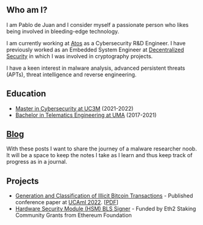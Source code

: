 ## Who am I?
I am Pablo de Juan and I consider myself a passionate person who likes being involved in bleeding-edge technology.

I am currently working at [Atos](https://atos.net/en/) as a Cybersecurity R&D Engineer.
I have previously worked as an Embedded System Engineer at [Decentralized Security](https://decentralizedsecurity.es/) in which I was involved in cryptography projects.

I have a keen interest in malware analysis, advanced persistent threats (APTs), threat intelligence and reverse engineering.

## Education
- [Master in Cybersecurity at UC3M](https://www.uc3m.es/master/cybersecurity) (2021-2022)
- [Bachelor in Telematics Engineering at UMA](https://www.uma.es/grado-en-ingenieria-telematica/) (2017-2021)


## [Blog](https://pabdj.github.io/posts/)
With these posts I want to share the journey of a malware researcher noob. It will be a space to keep the notes I take as I learn and thus keep track of progress as in a journal.


## Projects
- [Generation and Classification of Illicit Bitcoin Transactions](https://doi.org/10.1007/978-3-031-21333-5_108) - Published conference paper
at [UCAmI 2022](https://www.ucami.org/). [[PDF](/pub/GenerationAndClassificationOfIllicitBitcoinTransactions.pdf)]
- [Hardware Security Module (HSM) BLS Signer](https://github.com/decentralizedsecurity/bls-hsm) - Funded by Eth2 Staking Community Grants from Ethereum Foundation